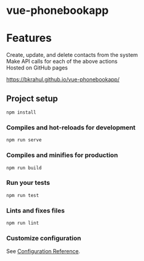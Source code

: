 # vue-phonebookapp

# Features

Create, update, and delete contacts from the system\
Make API calls for each of the above actions\
Hosted on GitHub pages

https://bkrahul.github.io/vue-phonebookapp/

## Project setup
```
npm install
```

### Compiles and hot-reloads for development
```
npm run serve
```

### Compiles and minifies for production
```
npm run build
```

### Run your tests
```
npm run test
```

### Lints and fixes files
```
npm run lint
```

### Customize configuration
See [Configuration Reference](https://cli.vuejs.org/config/).
